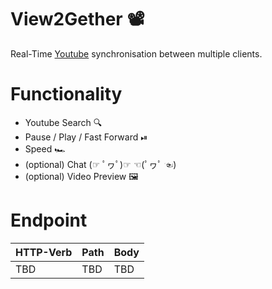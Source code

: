 # View2Gether 📽

Real-Time [Youtube](https://www.youtube.com/) synchronisation between multiple clients.

# Functionality

- Youtube Search 🔍
- Pause / Play / Fast Forward ⏯
- Speed 🏎
- (optional) Chat (☞ ﾟヮﾟ)☞ ☜(ﾟヮﾟ ☜)
- (optional) Video Preview 🖼️

# Endpoint

| HTTP-Verb | Path | Body |
| --------- | ---- | ---- |
| TBD       | TBD  | TBD  |
